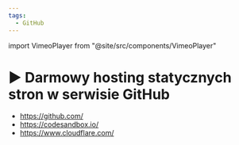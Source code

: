 ```yaml
---
tags:
  - GitHub
---
```


import VimeoPlayer from "@site/src/components/VimeoPlayer"

# ▶️ Darmowy hosting statycznych stron w serwisie GitHub

<VimeoPlayer videoId="770683327" />

- https://github.com/
- https://codesandbox.io/
- https://www.cloudflare.com/
